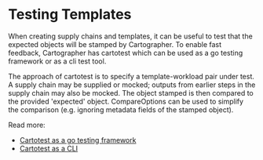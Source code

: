 # Testing Templates

When creating supply chains and templates, it can be useful to test that the expected objects will be stamped by
Cartographer. To enable fast feedback, Cartographer has cartotest which can be used as a go testing framework or as a
cli test tool.

The approach of cartotest is to specify a template-workload pair under test. A supply chain may be supplied or mocked;
outputs from earlier steps in the supply chain may also be mocked. The object stamped is then compared to the provided
'expected' object. CompareOptions can be used to simplify the comparison (e.g. ignoring metadata fields of the stamped
object).

Read more:

- [Cartotest as a go testing framework](cartotest-go.md)
- [Cartotest as a CLI](cartotest-cli.md)
